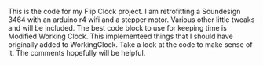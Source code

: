This is the code for my Flip Clock project. I am retrofitting a Soundesign 3464 with an arduino r4 wifi and a stepper motor. Various other little tweaks and will be included. The best code block to use for keeping time is Modified Working Clock. This implementeed things that I should have originally added to WorkingClock. Take a look at the code to make sense of it. The comments hopefully will be helpful.
